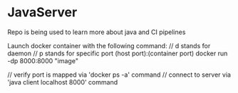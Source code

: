 # JavaServer
Repo is being used to learn more about java and CI pipelines



Launch docker container with the following command:
// d stands for daemon
// p stands for specific port (host port):(container port)
docker run -dp 8000:8000 "image" 

// verify port is mapped via 'docker ps -a' command
// connect to server via 'java client localhost 8000' command